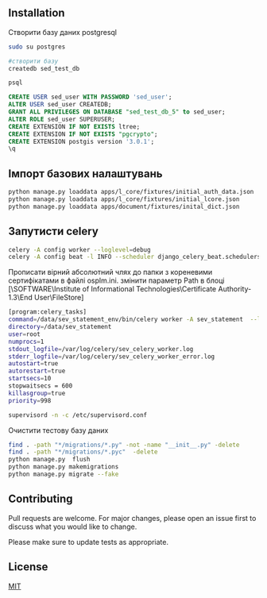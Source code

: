 ## Installation

Створити базу даних postgresql

```bash
sudo su postgres

#створити базу
createdb sed_test_db

psql
```
```sql
CREATE USER sed_user WITH PASSWORD 'sed_user';
ALTER USER sed_user CREATEDB;
GRANT ALL PRIVILEGES ON DATABASE "sed_test_db_5" to sed_user;
ALTER ROLE sed_user SUPERUSER;
CREATE EXTENSION IF NOT EXISTS ltree;
CREATE EXTENSION IF NOT EXISTS "pgcrypto";
CREATE EXTENSION postgis version '3.0.1';
\q
```


## Імпорт базових налаштувань

```bash
python manage.py loaddata apps/l_core/fixtures/initial_auth_data.json
python manage.py loaddata apps/l_core/fixtures/initial_lcore.json
python manage.py loaddata apps/document/fixtures/inital_dict.json
```
## Запутисти celery

```bash
celery -A config worker --loglevel=debug
celery -A config beat -l INFO --scheduler django_celery_beat.schedulers:DatabaseScheduler
```

Прописати вірний абсолютний члях до папки з кореневими сертифікатами в файлі  osplm.ini.
змінити параметр Path в блоці [\SOFTWARE\Institute of Informational Technologies\Certificate Authority-1.3\End User\FileStore]

```bash
[program:celery_tasks]
command=/data/sev_statement_env/bin/celery worker -A sev_statement  --loglevel=INFO
directory=/data/sev_statement
user=root
numprocs=1
stdout_logfile=/var/log/celery/sev_celery_worker.log
stderr_logfile=/var/log/celery/sev_celery_worker_error.log
autostart=true
autorestart=true
startsecs=10
stopwaitsecs = 600
killasgroup=true
priority=998
```

```bash
supervisord -n -c /etc/supervisord.conf
```

Очистити тестову базу даних 
```bash
find . -path "*/migrations/*.py" -not -name "__init__.py" -delete
find . -path "*/migrations/*.pyc"  -delete
python manage.py  flush
python manage.py makemigrations
python manage.py migrate --fake
```

## Contributing
Pull requests are welcome. For major changes, please open an issue first to discuss what you would like to change.

Please make sure to update tests as appropriate.

## License
[MIT](https://choosealicense.com/licenses/mit/)